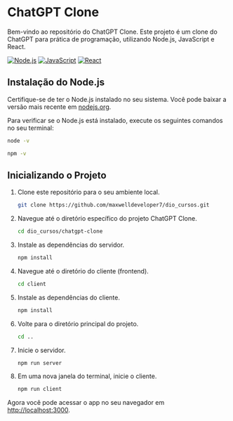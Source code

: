 # ChatGPT Clone

Bem-vindo ao repositório do ChatGPT Clone. Este projeto é um clone do ChatGPT para prática de programação, utilizando Node.js, JavaScript e React.

[![Node.js](https://img.shields.io/badge/Node.js-14-green?logo=node.js)](https://nodejs.org/)
[![JavaScript](https://img.shields.io/badge/JavaScript-ES6-yellow?logo=javascript)](https://developer.mozilla.org/en-US/docs/Web/JavaScript)
[![React](https://img.shields.io/badge/React-17-blue?logo=react)](https://reactjs.org/)

## Instalação do Node.js

Certifique-se de ter o Node.js instalado no seu sistema. Você pode baixar a versão mais recente em [nodejs.org](https://nodejs.org/).

Para verificar se o Node.js está instalado, execute os seguintes comandos no seu terminal:

```bash
node -v
```

```bash
npm -v
```

## Inicializando o Projeto

1. Clone este repositório para o seu ambiente local.

   ```bash
   git clone https://github.com/maxwelldeveloper7/dio_cursos.git
   ```

2. Navegue até o diretório específico do projeto ChatGPT Clone.

   ```bash
   cd dio_cursos/chatgpt-clone
   ```

3. Instale as dependências do servidor.

   ```bash
   npm install
   ```

4. Navegue até o diretório do cliente (frontend).

   ```bash
   cd client
   ```

5. Instale as dependências do cliente.

   ```bash
   npm install
   ```

6. Volte para o diretório principal do projeto.

   ```bash
   cd ..
   ```

7. Inicie o servidor.

   ```bash
   npm run server
   ```

8. Em uma nova janela do terminal, inicie o cliente.

   ```bash
   npm run client
   ```

Agora você pode acessar o app no seu navegador em [http://localhost:3000](http://localhost:3000).